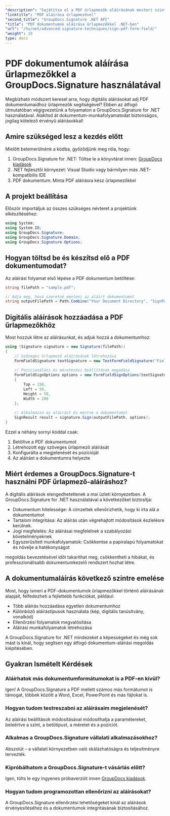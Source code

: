 ```yaml
---
"description": "Sajátítsa el a PDF űrlapmezők aláírásának mesteri szintjét a GroupDocs.Signature for .NET használatával. Hozzon létre biztonságos, jogilag kötelező érvényű digitális aláírásokat ezzel a lépésről lépésre bemutató oktatóanyaggal."
"linktitle": "PDF aláírása űrlapmezővel"
"second_title": "GroupDocs.Signature .NET API"
"title": "PDF dokumentumok aláírása űrlapmezőkkel .NET-ben"
"url": "/hu/net/advanced-signature-techniques/sign-pdf-form-field/"
"weight": 10
type: docs
---
```

# PDF dokumentumok aláírása űrlapmezőkkel a GroupDocs.Signature használatával

Megbízható módszert keresel arra, hogy digitális aláírásokat adj PDF dokumentumaidhoz űrlapmezők segítségével? Ebben az átfogó útmutatóban végigvezetünk a folyamaton a GroupDocs.Signature for .NET használatával. Alakítsd át dokumentum-munkafolyamatodat biztonságos, jogilag kötelező érvényű aláírásokkal!

## Amire szükséged lesz a kezdés előtt

Mielőtt belemerülnénk a kódba, győződjünk meg róla, hogy:

1. GroupDocs.Signature for .NET: Töltse le a könyvtárat innen: [GroupDocs kiadások](https://releases.groupdocs.com/signature/net/)
2. .NET fejlesztői környezet: Visual Studio vagy bármilyen más .NET-kompatibilis IDE
3. PDF dokumentum: Minta PDF aláírásra kész űrlapmezőkkel

## A projekt beállítása

Először importáljuk az összes szükséges névteret a projektünk elkészítéséhez:

```csharp
using System;
using System.IO;
using GroupDocs.Signature;
using GroupDocs.Signature.Domain;
using GroupDocs.Signature.Options;
```

## Hogyan töltsd be és készítsd elő a PDF dokumentumodat?

Az aláírási folyamat első lépése a PDF dokumentum betöltése:

```csharp
string filePath = "sample.pdf";

// Adja meg, hová szeretné menteni az aláírt dokumentumot
string outputFilePath = Path.Combine("Your Document Directory", "SignPdfWithFormField", "SignedWithFormField.pdf");
```

## Digitális aláírások hozzáadása a PDF űrlapmezőkhöz

Most hozzuk létre az aláírásunkat, és adjuk hozzá a dokumentumhoz:

```csharp
using (Signature signature = new Signature(filePath))
{
    // Szöveges űrlapmező aláírásának létrehozása
    FormFieldSignature textSignature = new TextFormFieldSignature("FieldText", "Value1");
    
    // Pozicionálási és méretezési beállítások megadása
    FormFieldSignOptions options = new FormFieldSignOptions(textSignature)
    {
        Top = 150,
        Left = 50,
        Height = 50,
        Width = 200
    };
    
    // Alkalmazza az aláírást és mentse a dokumentumot
    SignResult result = signature.Sign(outputFilePath, options);
}
```

Ezzel a néhány sornyi kóddal csak:
1. Betöltve a PDF dokumentumot
2. Létrehozott egy szöveges űrlapmező aláírását
3. Konfigurálta a megjelenését és pozícióját
4. Az aláírást a dokumentumra helyezte

## Miért érdemes a GroupDocs.Signature-t használni PDF űrlapmező-aláíráshoz?

A digitális aláírások elengedhetetlenek a mai üzleti környezetben. A GroupDocs.Signature for .NET használatával a következőket biztosítja:

- Dokumentum hitelessége: A címzettek ellenőrizhetik, hogy ki írta alá a dokumentumot
- Tartalom integritása: Az aláírás után végrehajtott módosítások észlelésre kerülnek.
- Jogi megfelelés: Az aláírásai megfelelnek a szabályozási követelményeknek
- Egyszerűsített munkafolyamatok: Csökkentse a papíralapú folyamatokat és növelje a hatékonyságot

megoldás bevezetésével időt takaríthat meg, csökkentheti a hibákat, és professzionálisabb dokumentumkezelő rendszert hozhat létre.

## A dokumentumaláírás következő szintre emelése

Most, hogy ismeri a PDF-dokumentumok űrlapmezőkkel történő aláírásának alapjait, felfedezheti a fejlettebb funkciókat, például:

- Több aláírás hozzáadása egyetlen dokumentumhoz
- Különböző aláírástípusok használata (kép, digitális tanúsítvány, vonalkód)
- Ellenőrzési folyamatok megvalósítása
- Aláírási munkafolyamatok létrehozása

A GroupDocs.Signature for .NET mindezeket a képességeket és még sok mást is kínál, hogy segítsen egy átfogó dokumentum-aláírási megoldás kiépítésében.

## Gyakran Ismételt Kérdések

### Aláírhatok más dokumentumformátumokat is a PDF-en kívül?
Igen! A GroupDocs.Signature a PDF mellett számos más formátumot is támogat, többek között a Word, Excel, PowerPoint és más fájlokat is.

### Hogyan tudom testreszabni az aláírásaim megjelenését?
Az aláírási beállítások módosításával módosíthatja a paramétereket, beleértve a színt, a betűtípust, a méretet és a pozíciót.

### Alkalmas a GroupDocs.Signature vállalati alkalmazásokhoz?
Abszolút – a vállalati környezetben való skálázhatóságra és teljesítményre tervezték.

### Kipróbálhatom a GroupDocs.Signature-t vásárlás előtt?
Igen, tölts le egy ingyenes próbaverziót innen [GroupDocs kiadások](https://releases.groupdocs.com/).

### Hogyan tudom programozottan ellenőrizni az aláírásokat?
A GroupDocs.Signature ellenőrzési lehetőségeket kínál az aláírások érvényesítéséhez és a dokumentumok integritásának biztosításához.